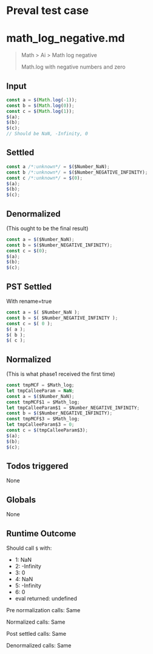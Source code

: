 # Preval test case

# math_log_negative.md

> Math > Ai > Math log negative
>
> Math.log with negative numbers and zero

## Input

`````js filename=intro
const a = $(Math.log(-1));
const b = $(Math.log(0));
const c = $(Math.log(1));
$(a);
$(b);
$(c);
// Should be NaN, -Infinity, 0
`````


## Settled


`````js filename=intro
const a /*:unknown*/ = $($Number_NaN);
const b /*:unknown*/ = $($Number_NEGATIVE_INFINITY);
const c /*:unknown*/ = $(0);
$(a);
$(b);
$(c);
`````


## Denormalized
(This ought to be the final result)

`````js filename=intro
const a = $($Number_NaN);
const b = $($Number_NEGATIVE_INFINITY);
const c = $(0);
$(a);
$(b);
$(c);
`````


## PST Settled
With rename=true

`````js filename=intro
const a = $( $Number_NaN );
const b = $( $Number_NEGATIVE_INFINITY );
const c = $( 0 );
$( a );
$( b );
$( c );
`````


## Normalized
(This is what phase1 received the first time)

`````js filename=intro
const tmpMCF = $Math_log;
let tmpCalleeParam = NaN;
const a = $($Number_NaN);
const tmpMCF$1 = $Math_log;
let tmpCalleeParam$1 = $Number_NEGATIVE_INFINITY;
const b = $($Number_NEGATIVE_INFINITY);
const tmpMCF$3 = $Math_log;
let tmpCalleeParam$3 = 0;
const c = $(tmpCalleeParam$3);
$(a);
$(b);
$(c);
`````


## Todos triggered


None


## Globals


None


## Runtime Outcome


Should call `$` with:
 - 1: NaN
 - 2: -Infinity
 - 3: 0
 - 4: NaN
 - 5: -Infinity
 - 6: 0
 - eval returned: undefined

Pre normalization calls: Same

Normalized calls: Same

Post settled calls: Same

Denormalized calls: Same
